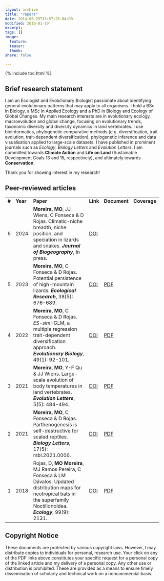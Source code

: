 ```yaml
---
layout: archive
title: "Papers"
date: 2014-06-25T13:57:25-04:00
modified: 2016-01-19
excerpt:
tags: []
image:
  feature:
  teaser:
  thumb:
share: false

---
```


{% include toc.html %}

## Brief research statement

I am an Ecologist and Evolutionary Biologist passionate about identifying general evolutionary patterns that may apply to all organisms. I hold a BSc in Biology, a MSc in Applied Ecology and a PhD in Biology and Ecology of Global Changes. My main research interests are in evolutionary ecology, macroevolution and global change, focusing on evolutionary trends, taxonomic diversity and diversity dynamics in land vertebrates. I use bioinformatics, phylogenetic comparative methods (e.g. diversification, trait evolution, trait-dependent diversification), phylogenetic inference and data visualisation applied to large-scale datasets. I have published in prominent journals such as <i>Ecology</i>, <i>Biology Letters</i> and <i>Evolution Letters</i>. I am committed towards <b>Climate Action</b> and <b>Life on Land</b> (Sustainable Development Goals 13 and 15, respectively), and ultimately towards <b>Conservation</b>.

Thank you for showing interest in my research!

## Peer-reviewed articles

<table>
    <tr>
        <td><b>#</b></td>
        <td><b>Year</b></td>
        <td><b>Paper</b></td>
        <td><b>Link</b></td>
        <td><b>Document</b></td>
        <td><b>Coverage</b></td>
    </tr>
        <tr>
        <td>6</td>
        <td>2024</td>
        <td><b>Moreira, MO</b>, JJ Wiens, C Fonseca & D Rojas. Climatic-niche breadth, niche position, and
speciation in lizards and snakes. <b><i>Journal of Biogeography</i></b>, In press.</td>
        <td> <a href=https://doi.org/10.1111/jbi.14802>DOI</a> </td>
        <td>  </td>
        <td>  </td>
    </tr>
        <tr>
        <td>5</td>
        <td>2023</td>
        <td><b>Moreira, MO</b>, C Fonseca & D Rojas. Potential persistence of high-mountain lizards. <b><i>Ecological Research</i></b>, 38(5): 676-689.</td>
        <td> <a href="https://doi.org/10.1111/1440-1703.12410">DOI</a> </td>
        <td> <a href="2023_MoreiraEtAl_EcolRes.pdf">PDF</a> </td>
        <td> <div data-badge-type="donut" data-doi="10.1111/1440-1703.12410" data-hide-no-mentions="true" class="altmetric-embed"></div> </td>
    </tr>
        <tr>
        <td>4</td>
        <td>2022</td>
        <td><b>Moreira, MO</b>, C Fonseca & D Rojas. <i>ES-sim</i>-GLM, a multiple regression trait-dependent diversification approach. <b><i>Evolutionary Biology</i></b>, 49(1): 92-101.</td>
        <td> <a href="https://doi.org/10.1007/s11692-021-09557-7">DOI</a> </td>
        <td> <a href="2022_MoreiraEtAl_EvolBiol.pdf">PDF</a> </td>
        <td> <div data-badge-type="donut" data-doi="10.1007/s11692-021-09557-7" data-hide-no-mentions="true" class="altmetric-embed"></div> </td>
    </tr>
      <tr>
        <td>3</td>
        <td>2021</td>
        <td><b>Moreira, MO</b>, Y-F Qu & JJ Wiens. Large-scale evolution of body temperatures in land vertebrates. <b><i>Evolution Letters</i></b>, 5(5): 484-494.</td>
        <td> <a href="https://doi.org/10.1002/evl3.249">DOI</a> </td>
        <td> <a href="2021_MoreiraEtAl_EvolLett.pdf">PDF</a> </td>
        <td> <div data-badge-type="donut" data-doi="10.1002/evl3.249" data-hide-no-mentions="true" class="altmetric-embed"></div> </td>
    </tr>
    <tr>
        <td>2</td>
        <td>2021</td>
        <td><b>Moreira, MO</b>, C Fonseca & D Rojas. Parthenogenesis is self-destructive for scaled reptiles. <b><i>Biology Letters</i></b>, 17(5): rsbl.2021.0006.</td>
        <td> <a href="https://doi.org/10.1098/rsbl.2021.0006">DOI</a> </td>
        <td> <a href="2021_MoreiraEtAl_BiolLett.pdf">PDF</a> </td>
        <td> <div data-badge-type="donut" data-doi="10.1098/rsbl.2021.0006" data-hide-no-mentions="true" class="altmetric-embed"></div> </td>
    </tr>
    <tr>
        <td>1</td>
        <td>2018</td>
        <td>Rojas, D, <b>MO Moreira</b>, MJ Ramos Pereira, C Fonseca & LM Dávalos. Updated distribution maps for neotropical bats in the superfamily Noctilionoidea. <b><i>Ecology</i></b>, 99(9): 2131.</td>
        <td> <a href="https://doi.org/10.1002/ecy.2404">DOI</a> </td>
        <td> <a href="2018_RojasEtAl_Ecol.pdf">PDF</a> </td>
        <td> <div data-badge-type="donut" data-doi="10.1002/ecy.2404" data-hide-no-mentions="true" class="altmetric-embed"></div> </td>
    </tr>
</table>

## Copyright Notice
These documents are protected by various copyright laws. However, I may distribute copies to individuals for personal, research use. Your click on any of the PDF links above constitutes your specific request for a personal copy of the linked article and my delivery of a personal copy. Any other use or distribution is prohibited. These are provided as a means to ensure timely dissemination of scholarly and technical work on a noncommercial basis.

<script type='text/javascript' src='https://d1bxh8uas1mnw7.cloudfront.net/assets/embed.js'></script>
<script async src="https://badge.dimensions.ai/badge.js" charset="utf-8"></script>
